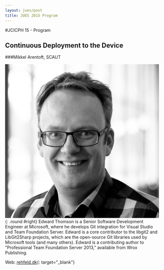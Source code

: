 ```yaml
---
layout: jues/post
title: JUES 2015 Program
---
```

#JCICPH 15 - Program


## Continuous Deployment to the Device

###Mikkel Arentoft, SCAUT

![Edward Thomson](/jues15/images/speakers/marentoft.png){: .round #right} Edward Thomson is a Senior Software Development Engineer at Microsoft, where he develops Git integration for Visual Studio and Team Foundation Server. Edward is a core contributor to the libgit2 and LibGit2Sharp projects, which are the open-source Git libraries used by Microsoft tools (and many others). Edward is a contributing author to "Professional Team Foundation Server 2013," available from Wrox Publishing.

Web: [rehfeld.dk](http://http://www.rehfeld.dk/){: target="\_blank"}
